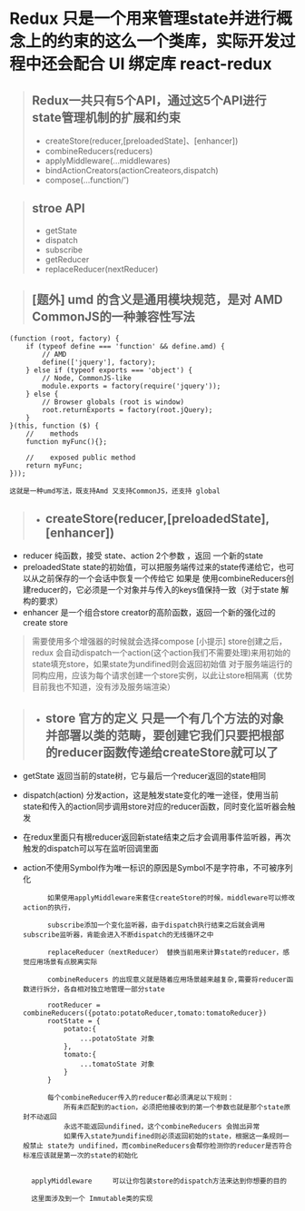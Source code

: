 Redux 只是一个用来管理state并进行概念上的约束的这么一个类库，实际开发过程中还会配合 UI 绑定库 react-redux
===
>## Redux一共只有5个API，通过这5个API进行 state管理机制的扩展和约束
>* createStore(reducer,[preloadedState]、[enhancer])
>* combineReducers(reducers)
>* applyMiddleware(...middlewares)
>* bindActionCreators(actionCreateors,dispatch)
>* compose(...function/')

>## stroe API
>* getState
>* dispatch
>* subscribe
>* getReducer
>* replaceReducer(nextReducer)

>## [题外] umd 的含义是通用模块规范，是对 AMD CommonJS的一种兼容性写法
    (function (root, factory) {
        if (typeof define === 'function' && define.amd) {
            // AMD
            define(['jquery'], factory);
        } else if (typeof exports === 'object') {
            // Node, CommonJS-like
            module.exports = factory(require('jquery'));
        } else {
            // Browser globals (root is window)
            root.returnExports = factory(root.jQuery);
        }
    }(this, function ($) {
        //    methods
        function myFunc(){};

        //    exposed public method
        return myFunc;
    }));

    这就是一种umd写法，既支持Amd 又支持CommonJS，还支持 global


>* ## createStore(reducer,[preloadedState],[enhancer])
* reducer 纯函数，接受 state、action 2个参数 ，返回 一个新的state
* preloadedState state的初始值，可以把服务端传过来的state传递给它，也可以从之前保存的一个会话中恢复一个传给它
如果是 使用combineReducers创建reducer的，它必须是一个对象并与传入的keys值保持一致（对于state 解构的要求）
* enhancer 是一个组合store creator的高阶函数，返回一个新的强化过的create store

>需要使用多个增强器的时候就会选择compose
[小提示] store创建之后，redux 会自动dispatch一个action(这个action我们不需要处理)来用初始的state填充store，如果state为undifined则会返回初始值
对于服务端运行的同构应用，应该为每个请求创建一个store实例，以此让store相隔离（优势目前我也不知道，没有涉及服务端渲染）

>* ## store 官方的定义 只是一个有几个方法的对象并部署以类的范畴，要创建它我们只要把根部的reducer函数传递给createStore就可以了
* getState 返回当前的state树，它与最后一个reducer返回的state相同
* dispatch(action) 分发action，这是触发state变化的唯一途径，使用当前state和传入的action同步调用store对应的reducer函数，同时变化监听器会触发
* 在redux里面只有根reducer返回新state结束之后才会调用事件监听器，再次触发的dispatch可以写在监听回调里面
* action不使用Symbol作为唯一标识的原因是Symbol不是字符串，不可被序列化

            如果使用applyMiddleware来套住createStore的时候，middleware可以修改action的执行，

            subscribe添加一个变化监听器，由于dispatch执行结束之后就会调用subscribe监听器，肯能会进入不断dispatch的无线循环之中

            replaceReducer（nextReducer） 替换当前用来计算state的reducer，感觉应用场景有点脱离实际

            combineReducers 的出现意义就是随着应用场景越来越复杂,需要将reducer函数进行拆分，各自相对独立地管理一部分state

            rootReducer = combineReducers({potato:potatoReducer,tomato:tomatoReducer})
            rootState = {
                potato:{
                    ...potatoState 对象
                },
                tomato:{
                    ...tomatoState 对象
                }
            }

            每个combineReducer传入的reducer都必须满足以下规则：
                所有未匹配到的action，必须把他接收到的第一个参数也就是那个state原封不动返回
                永远不能返回undifined，这个combineReducers 会抛出异常
                如果传入state为undifined则必须返回初始的state，根据这一条规则一般禁止 state为 undifined，而combineReducers会帮你检测你的reducer是否符合标准应该就是第一次的state的初始化


        applyMiddleware     可以让你包装store的dispatch方法来达到你想要的目的

        这里面涉及到一个 Immutable类的实现

